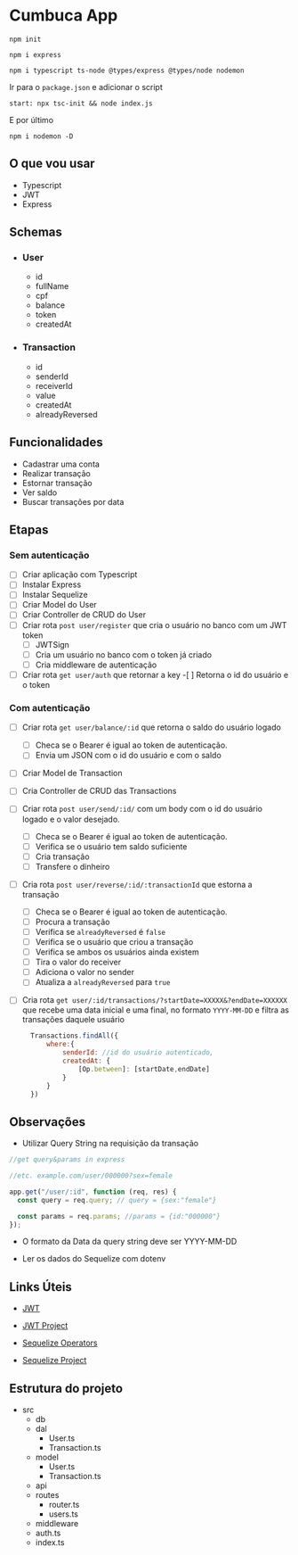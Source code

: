 # Cumbuca App

```
npm init

npm i express

npm i typescript ts-node @types/express @types/node nodemon
```

Ir para o `package.json` e adicionar o script

```
start: npx tsc-init && node index.js
```

E por último

```
npm i nodemon -D
```

## O que vou usar

- Typescript
- JWT
- Express

## Schemas

- ### User

  - id
  - fullName
  - cpf
  - balance
  - token
  - createdAt

- ### Transaction
  - id
  - senderId
  - receiverId
  - value
  - createdAt
  - alreadyReversed

## Funcionalidades

- Cadastrar uma conta
- Realizar transação
- Estornar transação
- Ver saldo
- Buscar transações por data

## Etapas

### Sem autenticação

- [ ] Criar aplicação com Typescript
- [ ] Instalar Express
- [ ] Instalar Sequelize
- [ ] Criar Model do User
- [ ] Criar Controller de CRUD do User
- [ ] Criar rota `post user/register` que cria o usuário no banco com um JWT token
  - [ ] JWTSign
  - [ ] Cria um usuário no banco com o token já criado
  - [ ] Cria middleware de autenticação
- [ ] Criar rota `get user/auth` que retornar a key -[ ] Retorna o id do usuário e o token

### Com autenticação

- [ ] Criar rota `get user/balance/:id` que retorna o saldo do usuário logado
  - [ ] Checa se o Bearer é igual ao token de autenticação.
  - [ ] Envia um JSON com o id do usuário e com o saldo
- [ ] Criar Model de Transaction
- [ ] Cria Controller de CRUD das Transactions
- [ ] Criar rota `post user/send/:id/` com um body com o id do usuário logado e o valor desejado.
  - [ ] Checa se o Bearer é igual ao token de autenticação.
  - [ ] Verifica se o usuário tem saldo suficiente
  - [ ] Cria transação
  - [ ] Transfere o dinheiro
- [ ] Cria rota `post user/reverse/:id/:transactionId` que estorna a transação
  - [ ] Checa se o Bearer é igual ao token de autenticação.
  - [ ] Procura a transação
  - [ ] Verifica se `alreadyReversed` é `false`
  - [ ] Verifica se o usuário que criou a transação
  - [ ] Verifica se ambos os usuários ainda existem
  - [ ] Tira o valor do receiver
  - [ ] Adiciona o valor no sender
  - [ ] Atualiza a `alreadyReversed` para `true`
- [ ] Cria rota `get user/:id/transactions/?startDate=XXXXX&?endDate=XXXXXX` que recebe uma data inicial e uma final, no formato `YYYY-MM-DD` e filtra as transações daquele usuário

  ```js
    Transactions.findAll({
        where:{
            senderId: //id do usuário autenticado,
            createdAt: {
                [Op.between]: [startDate,endDate]
            }
        }
    })

  ```

## Observações

- Utilizar Query String na requisição da transação

```js
//get query&params in express

//etc. example.com/user/000000?sex=female

app.get("/user/:id", function (req, res) {
  const query = req.query; // query = {sex:"female"}

  const params = req.params; //params = {id:"000000"}
});
```

- O formato da Data da query string deve ser YYYY-MM-DD

- Ler os dados do Sequelize com dotenv

## Links Úteis

- [JWT](https://www.section.io/engineering-education/how-to-build-authentication-api-with-jwt-token-in-nodejs/)

- [JWT Project](https://github.com/Olanetsoft/jwt-project)

- [Sequelize Operators](https://sequelize.org/docs/v6/core-concepts/model-querying-basics/)

- [Sequelize Project](https://github.com/ibywaks/cookbook)

## Estrutura do projeto

- src
  - db
  - dal
    - User.ts
    - Transaction.ts
  - model
    - User.ts
    - Transaction.ts
  - api
  - routes
    - router.ts
    - users.ts
  - middleware
  - auth.ts
  - index.ts
